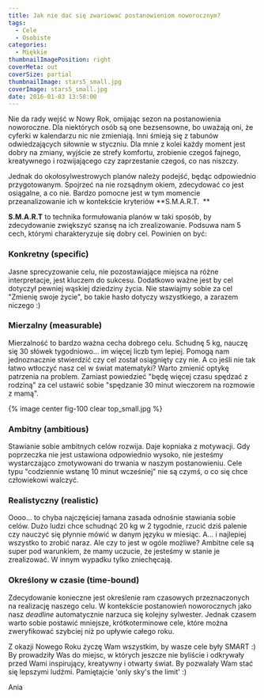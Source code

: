 ```yaml
---
title: Jak nie dać się zwariować postanowieniom noworocznym?
tags:
  - Cele
  - Osobiste
categories:
  - Miękkie
thumbnailImagePosition: right
coverMeta: out
coverSize: partial
thumbnailImage: stars5_small.jpg
coverImage: stars5_small.jpg
date: 2016-01-03 13:58:00
---
```


Nie da rady wejść w Nowy Rok, omijając sezon na postanowienia noworoczne. Dla niektórych osób są one bezsensowne, bo uważają oni, że cyferki w kalendarzu nic nie zmieniają. Inni śmieją się z tabunów odwiedzających siłownie w styczniu. Dla mnie z kolei każdy moment jest dobry na zmiany, wyjście ze strefy komfortu, zrobienie czegoś fajnego, kreatywnego i rozwijającego czy zaprzestanie czegoś, co nas niszczy.  
<!--more-->

Jednak do okołosylwestrowych planów należy podejść, będąc odpowiednio przygotowanym. Spojrzeć na nie rozsądnym okiem, zdecydować co jest osiągalne, a co nie. Bardzo pomocne jest w tym momencie przeanalizowanie ich w kontekście kryteriów **S.M.A.R.T.  **  

**S.M.A.R.T** to technika formułowania planów w taki sposób, by zdecydowanie zwiększyć szansę na ich zrealizowanie. Podsuwa nam 5 cech, którymi charakteryzuje się dobry cel. Powinien on być:  

### Konkretny (specific)

Jasne sprecyzowanie celu, nie pozostawiające miejsca na różne interpretacje, jest kluczem do sukcesu. Dodatkowo ważne jest by cel dotyczył pewniej wąskiej dziedziny życia. Nie stawiajmy sobie za cel "Zmienię swoje życie", bo takie hasło dotyczy wszystkiego, a zarazem niczego :)  

### Mierzalny (measurable)

Mierzalność to bardzo ważna cecha dobrego celu. Schudnę 5 kg, nauczę się 30 słówek tygodniowo... im więcej liczb tym lepiej. Pomogą nam jednoznacznie stwierdzić czy cel został osiągnięty czy nie. A co jeśli nie tak łatwo wtłoczyć nasz cel w świat matematyki? Warto zmienić optykę patrzenia na problem. Zamiast powiedzieć "będę więcej czasu spędzać z rodziną" za cel ustawić sobie "spędzanie 30 minut wieczorem na rozmowie z mamą".  

{% image center fig-100 clear top_small.jpg  %}

### Ambitny (ambitious)

Stawianie sobie ambitnych celów rozwija. Daje kopniaka z motywacji. Gdy poprzeczka nie jest ustawiona odpowiednio wysoko, nie jesteśmy wystarczająco zmotywowani do trwania w naszym postanowieniu. Cele typu "codziennie wstanę 10 minut wcześniej" nie są czymś, o co się chce człowiekowi walczyć.  

### Realistyczny (realistic)

Oooo... to chyba najczęściej łamana zasada odnośnie stawiania sobie celów. Dużo ludzi chce schudnąć 20 kg w 2 tygodnie, rzucić dziś palenie czy nauczyć się płynnie mówić w danym języku w miesiąc. A... i najlepiej wszystko to zrobić naraz. Ale czy to jest w ogóle możliwe? Ambitne cele są super pod warunkiem, że mamy uczucie, że jesteśmy w stanie je zrealizować. W innym wypadku tylko zniechęcają.  

### Określony w czasie (time-bound)

Zdecydowanie konieczne jest określenie ram czasowych przeznaczonych na realizację naszego celu. W kontekście postanowień noworocznych jako nasz _deadline_ automatycznie narzuca się kolejny sylwester. Jednak czasem warto sobie postawić mniejsze, krótkoterminowe cele, które można zweryfikować szybciej niż po upływie całego roku.  

Z okazji Nowego Roku życzę Wam wszystkim, by wasze cele były SMART :) By prowadziły Was do miejsc, w których jeszcze nie byliście i odkrywały przed Wami inspirujący, kreatywny i otwarty świat. By pozwalały Wam stać się lepszymi ludźmi. Pamiętajcie 'only sky's the limit' :)  

Ania  

